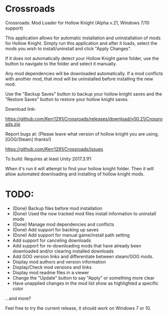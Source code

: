 # Crossroads
Crossroads: Mod Loader for Hollow Knight (Alpha v.21, Windows 7/10 support)

This application allows for automatic installation and uninstallation of mods for Hollow Knight. Simply run this application and after it loads, select the mods you wish to install/uninstall and click "Apply Changes".

If it does not automatically detect your Hollow Knight game folder, use the button to navigate to the folder and select it manually.

Any mod dependencies will be downloaded automatically. If a mod conflicts with another mod, that mod will be uninstalled before installing the new mod.

Use the "Backup Saves" button to backup your hollow knight saves and the "Restore Saves" button to restore your hollow knight saves.

Download link: 

https://github.com/Kerr1291/Crossroads/releases/download/v00.21/Crossroads.zip

Report bugs at: (Please leave what version of hollow knight you are using, [GOG/Steam] thanks!)

https://github.com/Kerr1291/Crossroads/issues


To build: Requires at least Unity 2017.3.1f1

When it's run it will attempt to find your hollow knight folder. 
Then it will allow automated downloading and installing of hollow knight mods.

# TODO:

  * (Done) Backup files before mod installation
  * (Done) Used the now tracked mod files install information to uninstall mods
  * (Done) Manage mod dependencies and conflicts
  * (Done) Add support for backing up saves
  * (Done) Add support for manual game/install path setting
  * Add support for canceling downloads
  * Add support for re-downloading mods that have already been downloaded and/or clearing installed downloads
  * Add GOG version links and differentiate between steam/GOG mods.
  * Display mod authors and version information
  * Display/Check mod versions and links
  * Display mod readme files in a viewer
  * Change the "Update" button to say "Apply" or something more clear
  * Have unapplied changes in the mod list show as highlighted a specific color

...and more?


Feel free to try the current release, it should work on Windows 7 or 10.
